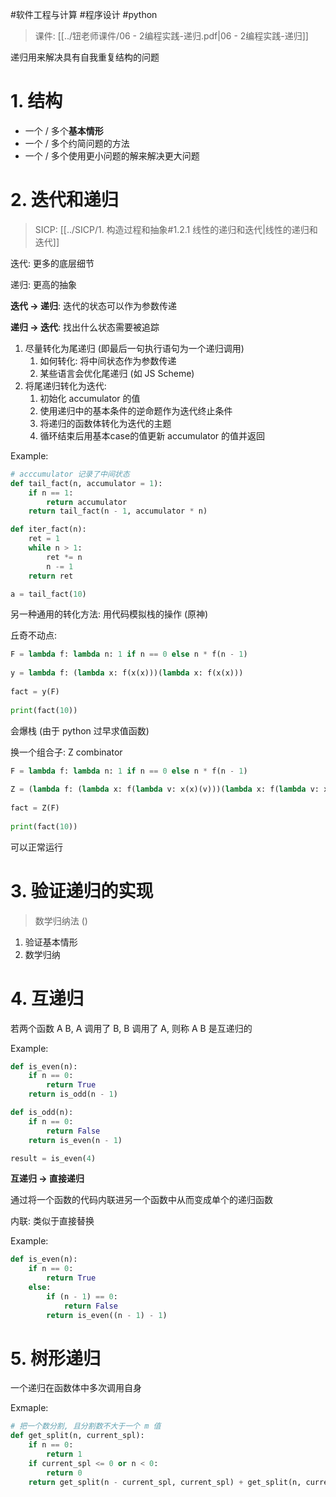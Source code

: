 #软件工程与计算 #程序设计 #python 

> 课件: [[../钮老师课件/06 - 2编程实践-递归.pdf|06 - 2编程实践-递归]]

递归用来解决具有自我重复结构的问题

# 1. 结构

- 一个 / 多个**基本情形**
- 一个 / 多个约简问题的方法
- 一个 / 多个使用更小问题的解来解决更大问题


# 2. 迭代和递归

> SICP: [[../SICP/1. 构造过程和抽象#1.2.1 线性的递归和迭代|线性的递归和迭代]]

迭代: 更多的底层细节

递归: 更高的抽象

**迭代 $\to$ 递归**: 迭代的状态可以作为参数传递

**递归 $\to$ 迭代**: 找出什么状态需要被追踪

1. 尽量转化为尾递归 (即最后一句执行语句为一个递归调用) 
	1. 如何转化: 将中间状态作为参数传递
	2. 某些语言会优化尾递归 (如 JS Scheme)
2. 将尾递归转化为迭代:
	1. 初始化 accumulator 的值
	2. 使用递归中的基本条件的逆命题作为迭代终止条件
	3. 将递归的函数体转化为迭代的主题
	4. 循环结束后用基本case的值更新 accumulator 的值并返回

Example: 

```python
# acccumulator 记录了中间状态
def tail_fact(n, accumulator = 1):
	if n == 1:
		return accumulator
	return tail_fact(n - 1, accumulator * n)

def iter_fact(n):
	ret = 1
	while n > 1:
		ret *= n
		n -= 1
	return ret

a = tail_fact(10)
```

另一种通用的转化方法: 用代码模拟栈的操作 (原神)

丘奇不动点: 

```python
F = lambda f: lambda n: 1 if n == 0 else n * f(n - 1)  
  
y = lambda f: (lambda x: f(x(x)))(lambda x: f(x(x)))  
  
fact = y(F)  
  
print(fact(10))
```

会爆栈 (由于 python 过早求值函数)

换一个组合子: Z combinator

```python
F = lambda f: lambda n: 1 if n == 0 else n * f(n - 1)  
  
Z = (lambda f: (lambda x: f(lambda v: x(x)(v)))(lambda x: f(lambda v: x(x)(v))))  
  
fact = Z(F)  
  
print(fact(10))
```

可以正常运行

# 3. 验证递归的实现

> 数学归纳法 ()

1. 验证基本情形
2. 数学归纳

# 4. 互递归

若两个函数 A B, A 调用了 B, B 调用了 A, 则称 A B 是互递归的

Example:

```python
def is_even(n):
	if n == 0:
		return True
	return is_odd(n - 1)

def is_odd(n):
	if n == 0:
		return False
	return is_even(n - 1)

result = is_even(4)
```

**互递归 $\to$ 直接递归**

通过将一个函数的代码内联进另一个函数中从而变成单个的递归函数

内联: 类似于直接替换

Example:

```python
def is_even(n):
	if n == 0:
		return True
	else:
		if (n - 1) == 0:
			return False
		return is_even((n - 1) - 1)
```

# 5. 树形递归

一个递归在函数体中多次调用自身

Exmaple:

```python
# 把一个数分割, 且分割数不大于一个 m 值
def get_split(n, current_spl):  
    if n == 0:  
        return 1  
    if current_spl <= 0 or n < 0:
	    return 0
    return get_split(n - current_spl, current_spl) + get_split(n, current_spl - 1)
```

